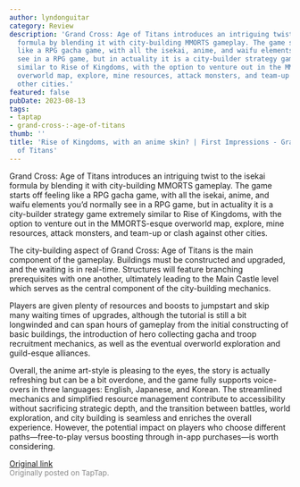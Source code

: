 ```yaml
---
author: lyndonguitar
category: Review
description: 'Grand Cross: Age of Titans introduces an intriguing twist to the isekai
  formula by blending it with city-building MMORTS gameplay. The game starts off feeling
  like a RPG gacha game, with all the isekai, anime, and waifu elements you’d normally
  see in a RPG game, but in actuality it is a city-builder strategy game extremely
  similar to Rise of Kingdoms, with the option to venture out in the MMORTS-esque
  overworld map, explore, mine resources, attack monsters, and team-up or clash against
  other cities.'
featured: false
pubDate: 2023-08-13
tags:
- taptap
- grand-cross-:-age-of-titans
thumb: ''
title: 'Rise of Kingdoms, with an anime skin? | First Impressions - Grand Cross: Age
  of Titans'
---
```


Grand Cross: Age of Titans introduces an intriguing twist to the isekai formula by blending it with city-building MMORTS gameplay. The game starts off feeling like a RPG gacha game, with all the isekai, anime, and waifu elements you’d normally see in a RPG game, but in actuality it is a city-builder strategy game extremely similar to Rise of Kingdoms, with the option to venture out in the MMORTS-esque overworld map, explore, mine resources, attack monsters, and team-up or clash against other cities.

The city-building aspect of Grand Cross: Age of Titans is the main component of the gameplay. Buildings must be constructed and upgraded, and the waiting is in real-time. Structures will feature branching prerequisites with one another, ultimately leading to the Main Castle level which serves as the central component of the city-building mechanics.

Players are given plenty of resources and boosts to jumpstart and skip many waiting times of upgrades, although the tutorial is still a bit longwinded and can span hours of gameplay from the initial constructing of basic buildings, the introduction of hero collecting gacha and troop recruitment mechanics, as well as the eventual overworld exploration and guild-esque alliances.

Overall, the anime art-style is pleasing to the eyes, the story is actually refreshing but can be a bit overdone, and the game fully supports voice-overs in three languages: English, Japanese, and Korean. The streamlined mechanics and simplified resource management contribute to accessibility without sacrificing strategic depth, and the transition between battles, world exploration, and city building is seamless and enriches the overall experience. However, the potential impact on players who choose different paths—free-to-play versus boosting through in-app purchases—is worth considering.

[Original link](https://www.taptap.io/post/6135326)<br><span style="font-size: 0.95em; color: #888;">Originally posted on TapTap.</span>